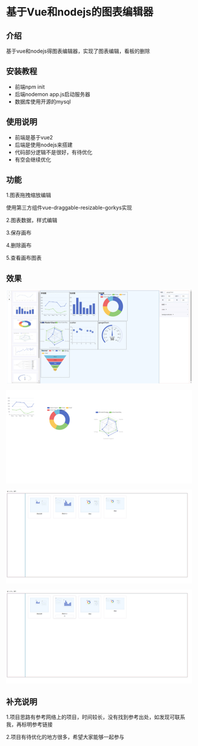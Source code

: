 # 基于Vue和nodejs的图表编辑器


## 介绍

基于vue和nodejs得图表编辑器，实现了图表编辑，看板的删除

## 安装教程
* 前端npm init
* 后端nodemon app.js启动服务器
* 数据库使用开源的mysql

## 使用说明
* 前端是基于vue2
* 后端是使用nodejs来搭建
* 代码部分逻辑不是很好，有待优化
* 有空会继续优化

## 功能

1.图表拖拽缩放编辑

使用第三方组件vue-draggable-resizable-gorkys实现

2.图表数据，样式编辑

3.保存画布

4.删除画布

5.查看画布图表

## 效果
![组件编辑](https://github.com/Backstrokefish/-/blob/readme-image/%E6%95%88%E6%9E%9C1.png)

![组件编辑](https://github.com/Backstrokefish/-/blob/readme-image/%E6%95%88%E6%9E%9C2.png)

![画布编辑](https://github.com/Backstrokefish/-/blob/readme-image/%E6%95%88%E6%9E%9C3.png)

![删除画布](https://github.com/Backstrokefish/-/blob/readme-image/%E6%95%88%E6%9E%9C4.png)

## 补充说明

 1.项目思路有参考网络上的项目，时间较长，没有找到参考出处，如发现可联系我，再标明参考链接
 
 2.项目有待优化的地方很多，希望大家能够一起参与

